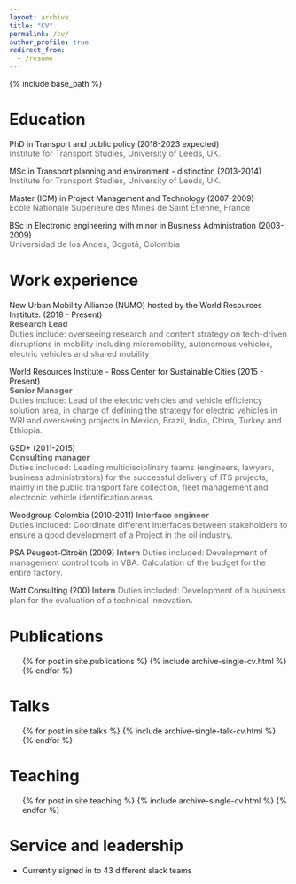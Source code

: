 ```yaml
---
layout: archive
title: "CV"
permalink: /cv/
author_profile: true
redirect_from:
  - /resume
---
```


{% include base_path %}

Education
======
<i class="fas fa-fw fa-graduation-cap"></i> PhD in Transport and public policy (2018-2023 expected)  
<SPAN STYLE="color: #696969	; font-size: 11pt">Institute for Transport Studies, University of Leeds, UK.</span>  

<i class="fas fa-fw fa-graduation-cap"></i> MSc in Transport planning and environment - distinction (2013-2014)  
  <SPAN STYLE="color: #696969	; font-size: 11pt">Institute for Transport Studies, University of Leeds, UK.</span>   
  
<i class="fas fa-fw fa-graduation-cap"></i> Master (ICM) in Project Management and Technology (2007-2009)  
  <SPAN STYLE="color: #696969	; font-size: 11pt">École Nationale Supérieure des Mines de Saint Étienne, France</span>  
  
<i class="fas fa-fw fa-graduation-cap"></i> BSc in Electronic engineering with minor in Business Administration (2003-2009)  
  <SPAN STYLE="color: #696969	; font-size: 11pt">Universidad de los Andes, Bogotá, Colombia</span> 

Work experience
======
<i class="fas fa-fw fa-briefcase"></i> New Urban Mobility Alliance (NUMO) hosted by the World Resources Institute. (2018 - Present)  
 <SPAN STYLE="color: #696969	; font-size: 11pt; font-weight: bold">Research Lead</span>  
 <SPAN STYLE="color: #696969	; font-size: 11pt">Duties include: overseeing research and content strategy on tech-driven disruptions in mobility including micromobility, autonomous vehicles, electric vehicles and shared mobility</span>  

<i class="fas fa-fw fa-briefcase"></i> World Resources Institute - Ross Center for Sustainable Cities (2015 - Present)  
  <SPAN STYLE="color: #696969	; font-size: 11pt; font-weight: bold">Senior Manager</span>  
  <SPAN STYLE="color: #696969	; font-size: 11pt">Duties include: Lead of the electric vehicles and vehicle efficiency solution area, in charge of defining the strategy for electric vehicles in WRI and overseeing projects in Mexico, Brazil, India, China, Turkey and Ethiopia.</span>

<i class="fas fa-fw fa-briefcase"></i> GSD+ (2011-2015)  
  <SPAN STYLE="color: #696969	; font-size: 11pt; font-weight: bold">Consulting manager</span>   
  <SPAN STYLE="color: #696969	; font-size: 11pt">Duties included: Leading multidisciplinary teams (engineers, lawyers, business administrators) for the successful delivery of ITS projects, mainly in the public transport fare collection, fleet management and electronic vehicle identification areas.</span>

<i class="fas fa-fw fa-briefcase"></i>Woodgroup Colombia (2010-2011)
   <SPAN STYLE="color: #696969	; font-size: 11pt; font-weight: bold"> Interface engineer</span>  
   <SPAN STYLE="color: #696969	; font-size: 11pt">Duties included: Coordinate different interfaces between stakeholders to ensure a good development of a Project in the oil industry.</span> 
  
<i class="fas fa-fw fa-briefcase"></i>PSA Peugeot-Citroën (2009) 
  <SPAN STYLE="color: #696969	; font-size: 11pt; font-weight: bold">Intern</span> 
  <SPAN STYLE="color: #696969	; font-size: 11pt">Duties included: Development of management control tools in VBA. Calculation of the budget for the entire factory.</span>    

<i class="fas fa-fw fa-briefcase"></i>Watt Consulting (200)
  <SPAN STYLE="color: #696969	; font-size: 11pt; font-weight: bold">Intern</span>
  <SPAN STYLE="color: #696969	; font-size: 11pt">Duties included: Development of a business plan for the evaluation of a technical innovation.</span>   

Publications
======
  <ul>{% for post in site.publications %}
    {% include archive-single-cv.html %}
  {% endfor %}</ul>
  
Talks
======
  <ul>{% for post in site.talks %}
    {% include archive-single-talk-cv.html %}
  {% endfor %}</ul>
  
Teaching
======
  <ul>{% for post in site.teaching %}
    {% include archive-single-cv.html %}
  {% endfor %}</ul>
  
Service and leadership
======
* Currently signed in to 43 different slack teams
